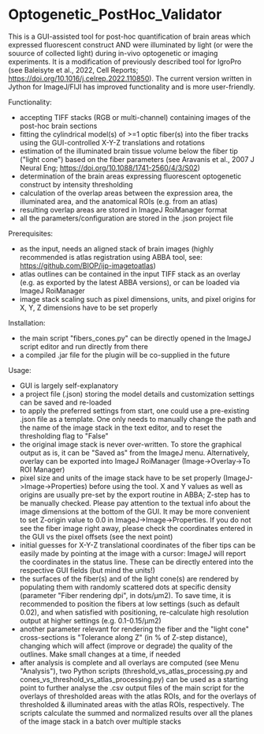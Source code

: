 # Optogenetic_PostHoc_Validator

This is a GUI-assisted tool for post-hoc quantification of brain areas which expressed fluorescent construct AND were illuminated by light (or were the souurce of collected light) during in-vivo optogenetic or imaging experiments. It is a modification of previously described tool for IgroPro (see Baleisyte et al., 2022, Cell Reports; https://doi.org/10.1016/j.celrep.2022.110850). The current version written in Jython for ImageJ/FIJI has improved functionality and is more user-friendly. 

Functionality:

 - accepting TIFF stacks (RGB or multi-channel) containing images of the post-hoc brain sections
 - fitting the cylindrical model(s) of >=1 optic fiber(s) into the fiber tracks using the GUI-controlled X-Y-Z translations and rotations 
 - estimation of the illuminated brain tissue volume below the fiber tip ("light cone") based on the fiber parameters (see Aravanis et al., 2007 J Neural Eng; https://doi.org/10.1088/1741-2560/4/3/S02)
 - determination of the brain areas expressing fluorescent optogenetic construct by intensity thresholding
 - calculation of the overlap areas between the expression area, the illuminated area, and the anatomical ROIs (e.g. from an atlas)
 - resulting overlap areas are stored in ImageJ RoiManager format
 - all the parameters/configuration are stored in the .json project file
 
 Prerequisites:
 
 - as the input, needs an aligned stack of brain images (highly recommended is atlas registration using ABBA tool, see: https://github.com/BIOP/ijp-imagetoatlas)
 - atlas outlines can be contained in the input TIFF stack as an overlay (e.g. as exported by the latest ABBA versions), or can be loaded via ImageJ RoiManager
 - image stack scaling such as pixel dimensions, units, and pixel origins for X, Y, Z dimensions have to be set properly
 
 Installation:
 
 - the main script "fibers_cones.py" can be directly opened in the ImageJ script editor and run directly from there
 - a compiled .jar file for the plugin will be co-supplied in the future
 
 Usage:
 
 - GUI is largely self-explanatory
 - a project file (.json) storing the model details and customization settings can be saved and re-loaded
 - to apply the preferred settings from start, one could use a pre-existing .json file as a template. One only needs to manually change the path and the name of the image stack in the text editor, and to reset the thresholding flag to "False"
 - the original image stack is never over-written. To store the graphical output as is, it can be "Saved as" from the ImageJ menu. Alternatively, overlay can be exported into ImageJ RoiManager (Image->Overlay->To ROI Manager)
 - pixel size and units of the image stack have to be set properly (ImageJ->Image->Properties) before using the tool. X and Y values as well as origins are usually pre-set by the export routine in ABBA; Z-step has to be manually checked. Please pay attention to the textual info about the image dimensions at the bottom of the GUI. It may be more convenient to set Z-origin value to 0.0 in ImageJ->Image->Properties. If you do not see the fiber image right away, please check the coordinates entered in the GUI vs the pixel offsets (see the next point)
 - initial guesses for X-Y-Z translational coordinates of the fiber tips can be easily made by pointing at the image with a cursor: ImageJ will report the  coordinates in the status line. These can be directly entered into the respective GUI fields (but mind the units!)
 - the surfaces of the fiber(s) and of the light cone(s) are rendered by populating them with randomly scattered dots at specific density (parameter "Fiber rendering dpi", in dots/μm2). To save time, it is recommended to position the fibers at low settings (such as default 0.02), and when satisfied with positioning, re-calculate high resolution output at higher settings (e.g. 0.1-0.15/μm2)
 - another parameter relevant for rendering the fiber and the "light cone" cross-sections is "Tolerance along Z" (in % of Z-step distance), changing which will affect (improve or degrade) the quality of the outlines. Make small changes at a time, if needed
 - after analysis is complete and all overlays are computed (see Menu "Analysis"), two Python scripts (threshold_vs_atlas_processing.py and cones_vs_threshold_vs_atlas_processing.py) can be used as a starting point to further analyse the .csv output files of the main script for the overlays of thresholded areas with the atlas ROIs, and for the overlays of thresholded & illuminated areas with the atlas ROIs, respectively. The scripts calculate the summed and normalized results over all the planes of the image stack in a batch over multiple stacks 
